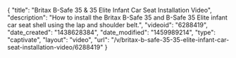 {
    "title": "Britax B-Safe 35 & 35 Elite Infant Car Seat Installation Video",
    "description": "How to install the Britax B-Safe 35 and B-Safe 35 Elite infant car seat shell using the lap and shoulder belt.",
    "videoid": "6288419",
    "date_created": "1438628384",
    "date_modified": "1459989214",
    "type": "captivate",
    "layout": "video",
    "url": "\/v\/britax-b-safe-35-35-elite-infant-car-seat-installation-video\/6288419"
}
